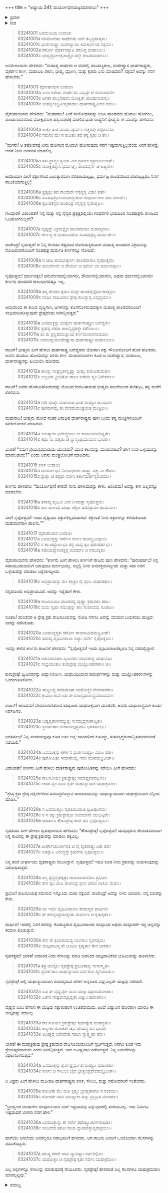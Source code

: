 +++
title = "ಅಧ್ಯಾಯ 241: ದುರ್ಯೋಧನಯಜ್ಞಸಮಾರಂಭಃ"
+++

<details><summary>ಪ್ರವೇಶ</summary>


।।   ಓಂ ಓಂ ನಮೋ ನಾರಾಯಣಾಯ।।   ಶ್ರೀ ವೇದವ್ಯಾಸಾಯ ನಮಃ ।।

ಶ್ರೀ ಕೃಷ್ಣದ್ವೈಪಾಯನ ವೇದವ್ಯಾಸ ವಿರಚಿತ  

**ಶ್ರೀ ಮಹಾಭಾರತ**

**ಆರಣ್ಯಕ ಪರ್ವ**

**ಘೋಷಯಾತ್ರಾ ಪರ್ವ**

**ಅಧ್ಯಾಯ 241**

</details>


<details><summary>ಸಾರ</summary>

ಪಾಂಡವರ ಶೌರ್ಯವನ್ನು ಹೊಗಳುತ್ತಾ ಮತ್ತು ಕರ್ಣನ ಹೇಡಿತನವನ್ನು ತೆಗಳುತ್ತಾ ಭೀಷ್ಮನು ಸಂಧಿಯ ಕುರಿತು ಸೂಚಿಸುವುದು (1-10). ಭೀಷ್ಮನ ಮಾತನ್ನು ಕೇಳಿ ದುರ್ಯೋಧನನು ಜೋರಾಗಿ ನಕ್ಕು ತನ್ನ ಮಿತ್ರರೊಂದಿಗೆ ಸಭಾತ್ಯಾಗ ಮಾಡಿದುದು; ಭೀಷ್ಮನು ನಾಚಿ ತನ್ನ ಮನೆಗೆ ತೆರಳಿದುದು (11-12). ಪಾಂಡವರು ಮಾಡಿದ ರಾಜಸೂಯವನ್ನು ಮಾಡಬೇಕೆಂದು ಮುಂದಾದ ದುರ್ಯೋಧನನಿಗೆ ಯುಧಿಷ್ಠಿರ-ಧೃತರಾಷ್ಟ್ರರಿರುವಾಗಲೇ ಇದನ್ನು ಮಾಡಲಿಕ್ಕಾಗುವುದಿಲ್ಲವೆಂದೂ, ಬದಲಾಗಿ ವೈಷ್ಣವ ಯಜ್ಞವನ್ನು ಮಾಡಬಹುದೆಂದೂ ಪುರೋಹಿತರು ತಿಳಿಸುವುದು (13-33). ಯಜ್ಞಕ್ಕೆ ತಯಾರಿ (34-37).

</details>



> 03241001 ಜನಮೇಜಯ ಉವಾಚ।  
03241001a ವಸಮಾನೇಷು ಪಾರ್ಥೇಷು ವನೇ ತಸ್ಮಿನ್ಮಹಾತ್ಮಸು।  
03241001c ಧಾರ್ತರಾಷ್ಟ್ರಾ ಮಹೇಷ್ವಾಸಾಃ ಕಿಮಕುರ್ವಂತ ಸತ್ತಮ।।   
03241002a ಕರ್ಣೋ ವೈಕರ್ತನಶ್ಚಾಪಿ ಶಕುನಿಶ್ಚ ಮಹಾಬಲಃ।  
03241002c ಭೀಷ್ಮದ್ರೋಣಕೃಪಾಶ್ಚೈವ ತನ್ಮೇ ಶಂಸಿತುಮರ್ಹಸಿ।।

ಜನಮೇಜಯನು ಹೇಳಿದನು: “ಮಹಾತ್ಮ ಪಾರ್ಥರು ಆ ವನದಲ್ಲಿ ವಾಸಿಸುತ್ತಿರಲು, ಮಹೇಷ್ವಾಸ ಧಾರ್ತರಾಷ್ಟ್ರರು, ವೈಕರ್ತನ ಕರ್ಣ, ಮಹಾಬಲ ಶಕುನಿ, ಭೀಷ್ಮ, ದ್ರೋಣ, ಮತ್ತು ಕೃಪರು ಏನು ಮಾಡಿದರು? ಸತ್ತಮ! ಅದನ್ನು ನನಗೆ ಹೇಳಬೇಕು.”

> 03241003 ವೈಶಂಪಾಯನ ಉವಾಚ।  
03241003a ಏವಂ ಗತೇಷು ಪಾರ್ಥೇಷು ವಿಸೃಷ್ಟೇ ಚ ಸುಯೋಧನೇ।  
03241003c ಆಗತೇ ಹಾಸ್ತಿನಪುರಂ ಮೋಕ್ಷಿತೇ ಪಾಂಡುನಂದನೈಃ।  
03241003e ಭೀಷ್ಮೋಽಬ್ರವೀನ್ಮಹಾರಾಜ ಧಾರ್ತರಾಷ್ಟ್ರಮಿದಂ ವಚಃ।।

ವೈಶಂಪಾಯನನು ಹೇಳಿದನು: “ಮಹಾರಾಜ! ಹೀಗೆ ಸುಯೋಧನನನ್ನು ಬಿಡಿಸಿ ಪಾಂಡವರು ಹೊರಟು ಹೋಗಲು, ಪಾಂಡುನಂದನರಿಂದ ಮೋಕ್ಷಿತನಾಗಿ ಹಸ್ತಿನಾಪುರಕ್ಕೆ ಮರಳಿದ ಧಾರ್ತರಾಷ್ಟ್ರನಿಗೆ ಭೀಷ್ಮನು ಈ ಮಾತನ್ನು ಹೇಳಿದನು:

> 03241004a ಉಕ್ತಂ ತಾತ ಮಯಾ ಪೂರ್ವಂ ಗಚ್ಚತಸ್ತೇ ತಪೋವನಂ।  
03241004c ಗಮನಂ ಮೇ ನ ರುಚಿತಂ ತವ ತನ್ನ ಕೃತಂ ಚ ತೇ।।

“ಮಗನೇ! ಆ ತಪೋವನಕ್ಕೆ ನೀನು ಹೋಗುವ ಮೊದಲೇ ಹೋಗುವುದು ನನಗೆ ಇಷ್ಟವಾಗುತ್ತಿಲ್ಲವೆಂದು ನಿನಗೆ ಹೇಳಿದ್ದೆ. ಆದರೆ ನೀನು ಅದರಂತೆ ಮಾಡಲಿಲ್ಲ.

> 03241005a ತತಃ ಪ್ರಾಪ್ತಂ ತ್ವಯಾ ವೀರ ಗ್ರಹಣಂ ಶತ್ರುಭಿರ್ಬಲಾತ್।  
03241005c ಮೋಕ್ಷಿತಶ್ಚಾಸಿ ಧರ್ಮಜ್ಞೈಃ ಪಾಂಡವೈರ್ನ ಚ ಲಜ್ಜಸೇ।।

ಅದರಿಂದಾಗಿ ವೀರ! ಶತ್ರುಗಳಿಂದ ಬಲಾತ್ಕಾರವಾಗಿ ಸೆರೆಹಿಡಿಯಲ್ಪಟ್ಟು, ಧರ್ಮಜ್ಞ ಪಾಂಡವರಿಂದ ಬಿಡಿಸಲ್ಪಟ್ಟರೂ ನಿನಗೆ ನಾಚಿಕೆಯಾಗುತ್ತಿಲ್ಲ!

> 03241006a ಪ್ರತ್ಯಕ್ಷಂ ತವ ಗಾಂಧಾರೇ ಸಸೈನ್ಯಸ್ಯ ವಿಶಾಂ ಪತೇ।  
03241006c ಸೂತಪುತ್ರೋಽಪಯಾದ್ಭೀತೋ ಗಂಧರ್ವಾಣಾಂ ತದಾ ರಣಾತ್।।  
03241006e ಕ್ರೋಶತಸ್ತವ ರಾಜೇಂದ್ರ ಸಸೈನ್ಯಸ್ಯ ನೃಪಾತ್ಮಜ।।

ಗಾಂಧಾರೇ! ವಿಶಾಂಪತೇ! ನಿನ್ನ ಮತ್ತು ನಿನ್ನ ಸೈನ್ಯದ ಪ್ರತ್ಯಕ್ಷದಲ್ಲಿಯೇ ಗಂಧರ್ವರ ಭಯದಿಂದ ಸೂತಪುತ್ರನು ರಣದಿಂದ ಓಡಿಹೋಗಲಿಲ್ಲವೇ?

> 03241007a ದೃಷ್ಟಸ್ತೇ ವಿಕ್ರಮಶ್ಚೈವ ಪಾಂಡವಾನಾಂ ಮಹಾತ್ಮನಾಂ।  
03241007c ಕರ್ಣಸ್ಯ ಚ ಮಹಾಬಾಹೋ ಸೂತಪುತ್ರಸ್ಯ ದುರ್ಮತೇಃ।।

ರಾಜೇಂದ್ರ! ನೃಪಾತ್ಮಜ! ಆ ನಿನ್ನ ಸೇನೆಯು ಕಷ್ಟದಿಂದ ರೋದಿಸುತ್ತಿರುವಾಗ ಮಹಾತ್ಮ ಪಾಂಡವರ ವಿಕ್ರಮವನ್ನು ನೋಡಿದುದರೊಂದಿಗೆ ಸೂತಪುತ್ರ ದುರ್ಮತಿ ಕರ್ಣನನ್ನೂ ನೋಡಿದೆ.

> 03241008a ನ ಚಾಪಿ ಪಾದಭಾಕ್ಕರ್ಣಃ ಪಾಂಡವಾನಾಂ ನೃಪೋತ್ತಮ।  
03241008c ಧನುರ್ವೇದೇ ಚ ಶೌರ್ಯೇ ಚ ಧರ್ಮೇ ವಾ ಧರ್ಮವತ್ಸಲ।।

ನೃಪೋತ್ತಮ! ಧರ್ಮವತ್ಸಲ! ಧನುರ್ವೇದದಲ್ಲಿಯಾಗಲೀ, ಶೌರ್ಯದಲ್ಲಿಯಾಗಲೀ, ಅಥವಾ ಧರ್ಮದಲ್ಲಿಯಾಗಲೀ ಕರ್ಣನು ಪಾಂಡವರ ಕಾಲುಭಾಗದಷ್ಟೂ ಇಲ್ಲ.

> 03241009a ತಸ್ಯ ತೇಽಹಂ ಕ್ಷಮಂ ಮನ್ಯೇ ಪಾಂಡವೈಸ್ತೈರ್ಮಹಾತ್ಮಭಿಃ।   
03241009c ಸಂಧಿಂ ಸಂಧಿವಿದಾಂ ಶ್ರೇಷ್ಠ ಕುಲಸ್ಯಾಸ್ಯ ವಿವೃದ್ಧಯೇ।।

ಆದುದರಿಂದ ಈ ಕುಲದ ವೃದ್ಧಿಗಾಗಿ, ಜಗಳವನ್ನು ಕೊನೆಗೊಳಿಸುವುದಕ್ಕಾಗಿ ಮಹಾತ್ಮ ಪಾಂಡವರೊಂದಿಗೆ ಸಂಧಿಮಾಡಿಕೊಳ್ಳುವುದೇ ಶ್ರೇಷ್ಠವೆಂದು ನನಗನ್ನಿಸುತ್ತದೆ.”

> 03241010a ಏವಮುಕ್ತಸ್ತು ಭೀಷ್ಮೇಣ ಧಾರ್ತರಾಷ್ಟ್ರೋ ಜನೇಶ್ವರಃ।  
03241010c ಪ್ರಹಸ್ಯ ಸಹಸಾ ರಾಜನ್ವಿಪ್ರತಸ್ಥೇ ಸಸೌಬಲಃ।।   
03241011a ತಂ ತು ಪ್ರಸ್ಥಿತಮಾಜ್ಞಾಯ ಕರ್ಣದುಃಶಾಸನಾದಯಃ।  
03241011c ಅನುಜಗ್ಮುರ್ಮಹೇಷ್ವಾಸಾ ಧಾರ್ತರಾಷ್ಟ್ರಂ ಮಹಾಬಲಂ।।

ರಾಜನ್! ಭೀಷ್ಮನು ಹೀಗೆ ಹೇಳಲು ಧಾರ್ತರಾಷ್ಟ್ರ ಜನೇಶ್ವರನು ಜೋರಾಗಿ ನಕ್ಕು ಸೌಬಲನೊಂದಿಗೆ ಹೊರ ಹೋದನು. ಅವನು ಹೊರಟು ಹೋದುದನ್ನು ತಿಳಿದು ಕರ್ಣ ದುಃಶಾಸನಾದಿಗಳು ಕೂಡ ಆ ಮಹೇಷ್ವಾಸ, ಮಹಾಬಲ, ಧಾರ್ತರಾಷ್ಟ್ರನನ್ನು ಹಿಂಬಾಲಿಸಿ ಹೋದರು.

> 03241012a ತಾಂಸ್ತು ಸಂಪ್ರಸ್ಥಿತಾನ್ದೃಷ್ಟ್ವಾ ಭೀಷ್ಮಃ ಕುರುಪಿತಾಮಹಃ।   
03241012c ಲಜ್ಜಯಾ ವ್ರೀಡಿತೋ ರಾಜಂ ಜಗಾಮ ಸ್ವಂ ನಿವೇಶನಂ।।

ರಾಜನ್! ಅವರು ಹೊರಟುಹೋದುದನ್ನು ನೋಡಿದ ಕುರುಪಿತಾಮಹ ಭೀಷ್ಮನು ನಾಚಿಕೆಯಿಂದ ತಲೆತಗ್ಗಿಸಿ, ತನ್ನ ಮನೆಗೆ ತೆರಳಿದನು.

> 03241013a ಗತೇ ಭೀಷ್ಮೇ ಮಹಾರಾಜ ಧಾರ್ತರಾಷ್ಟ್ರೋ ಜನಾಧಿಪಃ।  
03241013c ಪುನರಾಗಮ್ಯ ತಂ ದೇಶಮಮಂತ್ರಯತ ಮಂತ್ರಿಭಿಃ।।

ಮಹಾರಾಜ! ಭೀಷ್ಮನು ಹೋದ ನಂತರ ಜನಾಧಿಪ ಧಾರ್ತರಾಷ್ಟ್ರನು ಪುನಃ ಬಂದು ತನ್ನ ಮಂತ್ರಿಗಳೊಂದಿಗೆ ಸಮಾಲೋಚನೆ ಮಾಡಿದನು.

> 03241014a ಕಿಮಸ್ಮಾಕಂ ಭವೇಚ್ಚ್ರೇಯಃ ಕಿಂ ಕಾರ್ಯಮವಶಿಷ್ಯತೇ।  
03241014c ಕಥಂ ನು ಸುಕೃತಂ ಚ ಸ್ಯಾನ್ಮಂತ್ರಯಾಮಾಸ ಭಾರತ।।

ಭಾರತ! “ನಮಗೆ ಶ್ರೇಯಸ್ಕರವಾದುದು ಯಾವುದು? ಯಾವ ಕೆಲಸವನ್ನು ಮಾಡುವುದಿದೆ? ಹೇಗೆ ನಾವು ಒಳ್ಳೆಯದನ್ನು ಮಾಡಬಹುದು?” ಎಂದು ಅವನು ಮಂತ್ರಲೋಚನೆ ಮಾಡಿದನು.

> 03241015 ಕರ್ಣ ಉವಾಚ।  
03241015a ದುರ್ಯೋಧನ ನಿಬೋಧೇದಂ ಯತ್ತ್ವಾ ವಕ್ಷ್ಯಾಮಿ ಕೌರವ।  
03241015c ಶ್ರುತ್ವಾ ಚ ತತ್ತಥಾ ಸರ್ವಂ ಕರ್ತುಮರ್ಹಸ್ಯರಿಂದಮ।।

ಕರ್ಣನು ಹೇಳಿದನು: “ದುರ್ಯೋಧನ! ಕೌರವ! ನಾನು ಹೇಳುವುದನ್ನು ಕೇಳು. ಅರಿಂದಮ! ಅದನ್ನು ಕೇಳಿ ಎಲ್ಲವನ್ನೂ ಮಾಡಬೇಕು.

> 03241016a ತವಾದ್ಯ ಪೃಥಿವೀ ವೀರ ನಿಃಸಪತ್ನಾ ನೃಪೋತ್ತಮ।  
03241016c ತಾಂ ಪಾಲಯ ಯಥಾ ಶಕ್ರೋ ಹತಶತ್ರುರ್ಮಹಾಮನಾಃ।।

ವೀರ! ನೃಪೋತ್ತಮ! ಇಂದು ಪೃಥ್ವಿಯು ಶತ್ರುಗಳಿಲ್ಲದಂತಾಗಿದೆ. ಶಕ್ರನಂತೆ ನೀನು ಶತ್ರುಗಳನ್ನು ಕಳೆದುಕೊಂಡು ಮಹಾಮನನಾಗಿ ಪಾಲಿಸು.””

> 03241017 ವೈಶಂಪಾಯನ ಉವಾಚ।  
03241017a ಏವಮುಕ್ತಸ್ತು ಕರ್ಣೇನ ಕರ್ಣಂ ರಾಜಾಬ್ರವೀತ್ಪುನಃ।  
03241017c ನ ಕಿಂ ಚಿದ್ದುರ್ಲಭಂ ತಸ್ಯ ಯಸ್ಯ ತ್ವಂ ಪುರುಷರ್ಷಭ।।   
03241018a ಸಹಾಯಶ್ಚಾನುರಕ್ತಶ್ಚ ಮದರ್ಥಂ ಚ ಸಮುದ್ಯತಃ।

ವೈಶಂಪಾಯನನು ಹೇಳಿದನು: “ಕರ್ಣನು ಹೀಗೆ ಹೇಳಲು ಕರ್ಣನಿಗೆ ರಾಜನು ಪುನಃ ಹೇಳಿದನು: “ಪುರುಷರ್ಷಭ! ನಿನ್ನ ಸಹಾಯವಿರುವವನಿಗೆ ಯಾವುದೂ ದುರ್ಲಭವಲ್ಲ. ನನ್ನಲ್ಲಿ ನೀನು ಅನುರಕ್ತನಾಗಿದ್ದೀಯೆ ಮತ್ತು ಸದಾ ನನಗೆ ಒಳ್ಳೆಯದನ್ನು ಮಾಡಲು ಸಿದ್ದನಾಗಿದ್ದೀಯೆ.

> 03241018c ಅಭಿಪ್ರಾಯಸ್ತು ಮೇ ಕಶ್ಚಿತ್ತಂ ವೈ ಶೃಣು ಯಥಾತಥಂ।।

ನನ್ನದೊಂದು ಅಭಿಪ್ರಾಯವಿದೆ. ಅದನ್ನು ಇದ್ದಹಾಗೆ ಕೇಳು.

> 03241019a ರಾಜಸೂಯಂ ಪಾಂಡವಸ್ಯ ದೃಷ್ಟ್ವಾ ಕ್ರತುವರಂ ತದಾ।  
03241019c ಮಮ ಸ್ಪೃಹಾ ಸಮುತ್ಪನ್ನಾ ತಾಂ ಸಂಪಾದಯ ಸೂತಜ।।

ಸೂತಜ! ಪಾಂಡವರ ಆ ಶ್ರೇಷ್ಠ ಕ್ರತು ರಾಜಸೂಯವನ್ನು ನೋಡಿ ನನಗೂ ಅದನ್ನು ಮಾಡುವ ಬಯಕೆಯು ಹುಟ್ಟಿದೆ. ಅದನ್ನು ನಡೆಸಿಕೊಡು.

> 03241020a ಏವಮುಕ್ತಸ್ತತಃ ಕರ್ಣೋ ರಾಜಾನಮಿದಮಬ್ರವೀತ್।  
03241020c ತವಾದ್ಯ ಪೃಥಿವೀಪಾಲಾ ವಶ್ಯಾಃ ಸರ್ವೇ ನೃಪೋತ್ತಮ।।

ಇದನ್ನು ಕೇಳಿದ ಕರ್ಣನು ರಾಜನಿಗೆ ಹೇಳಿದನು: “ನೃಪೋತ್ತಮ! ಇಂದು ಪೃಥಿವೀಪಾಲರೆಲ್ಲರೂ ನಿನ್ನ ವಶದಲ್ಲಿದ್ದಾರೆ.

> 03241021a ಆಹೂಯಂತಾಂ ದ್ವಿಜವರಾಃ ಸಂಭಾರಾಶ್ಚ ಯಥಾವಿಧಿ।  
03241021c ಸಂಭ್ರಿಯಂತಾಂ ಕುರುಶ್ರೇಷ್ಠ ಯಜ್ಞೋಪಕರಣಾನಿ ಚ।।

ಕುರುಶ್ರೇಷ್ಠ! ದ್ವಿಜವರರನ್ನು ಆಹ್ವಾನಿಸೋಣ. ಯಥಾವಿಧಿಯಾದ ಪದಾರ್ಥಗಳನ್ನು ಮತ್ತು ಯಜ್ಞೋಪಕರಣಗಳನ್ನು ಒಂದುಗೂಡಿಸೋಣ.

> 03241022a ಋತ್ವಿಜಶ್ಚ ಸಮಾಹೂತಾ ಯಥೋಕ್ತಂ ವೇದಪಾರಗಾಃ।  
03241022c ಕ್ರಿಯಾಂ ಕುರ್ವಂತು ತೇ ರಾಜನ್ಯಥಾಶಾಸ್ತ್ರಮರಿಂದಮ।।

ರಾಜನ್! ಅರಿಂದಮ! ವೇದಪಾರಂಗತರಾದ ಋತ್ವಿಜರು ಯಥೋಕ್ತವಾಗಿ ಯಾಜಿಸಲಿ. ಅವರು ಯಥಾಶಾಸ್ತ್ರವಾಗಿ ಕಾರ್ಯ ನಿರ್ವಹಿಸಲಿ.

> 03241023a ಬಹ್ವನ್ನಪಾನಸಮ್ಯುಕ್ತಃ ಸುಸಮೃದ್ಧಗುಣಾನ್ವಿತಃ।  
03241023c ಪ್ರವರ್ತತಾಂ ಮಹಾಯಜ್ಞಸ್ತವಾಪಿ ಭರತರ್ಷಭ।।

ಭರತರ್ಷಭ! ನಿನ್ನ ಮಹಾಯಜ್ಞವೂ ಕೂಡ ಬಹು ಅನ್ನ-ಪಾನಗಳಿಂದ ಕೂಡಿದ್ದು, ಸುಸಮೃದ್ಧಗುಣಾನ್ವಿತವಾಗಿರುವಂತೆ ನಡೆಯಲಿ.”

> 03241024a ಏವಮುಕ್ತಸ್ತು ಕರ್ಣೇನ ಧಾರ್ತರಾಷ್ಟ್ರೋ ವಿಶಾಂ ಪತೇ।  
03241024c ಪುರೋಹಿತಂ ಸಮಾನಾಯ್ಯ ಇದಂ ವಚನಮಬ್ರವೀತ್।।

ವಿಶಾಂಪತೇ! ಕರ್ಣನು ಹೀಗೆ ಹೇಳಲು ಧಾರ್ತರಾಷ್ಟ್ರನು ಪುರೋಹಿತನನ್ನು ಕರೆಯಿಸಿ ಹೀಗೆ ಹೇಳಿದನು:

> 03241025a ರಾಜಸೂಯಂ ಕ್ರತುಶ್ರೇಷ್ಠಂ ಸಮಾಪ್ತವರದಕ್ಷಿಣಂ।  
03241025c ಆಹರ ತ್ವಂ ಮಮ ಕೃತೇ ಯಥಾನ್ಯಾಯಂ ಯಥಾಕ್ರಮಂ।।

“ಶ್ರೇಷ್ಠ ಕ್ರತು ಶ್ರೇಷ್ಠ ದಕ್ಷಿಣೆಗಳಿಂದ ಸಮಾಪ್ತಗೊಳ್ಳುವ ರಾಜಸೂಯವನ್ನು ಯಥಾನ್ಯಾಯವಾಗಿ ಯಥಾಕ್ರಮವಾಗಿ ನನ್ನಿಂದ ಮಾಡಿಸಿ.”

> 03241026a ಸ ಏವಮುಕ್ತೋ ನೃಪತಿಮುವಾಚ ದ್ವಿಜಪುಂಗವಃ।  
03241026c ನ ಸ ಶಕ್ಯಃ ಕ್ರತುಶ್ರೇಷ್ಠೋ ಜೀವಮಾನೇ ಯುಧಿಷ್ಠಿರೇ।  
03241026e ಆಹರ್ತುಂ ಕೌರವಶ್ರೇಷ್ಠ ಕುಲೇ ತವ ನೃಪೋತ್ತಮ।।

ನೃಪತಿಯು ಹೀಗೆ ಹೇಳಲು ದ್ವಿಜಪುಂಗವನು ಹೇಳಿದನು: “ಕೌರವಶ್ರೇಷ್ಠ! ನೃಪೋತ್ತಮ! ಯುಧಿಷ್ಠಿರನು ಜೀವಂತವಿರುವಾಗ ನಿನ್ನ ಕುಲದಲ್ಲಿ ಈ ಶ್ರೇಷ್ಠ ಕ್ರತುವನ್ನು ಮಾಡಲು ಶಕ್ಯವಿಲ್ಲ.

> 03241027a ದೀರ್ಘಾಯುರ್ಜೀವತಿ ಚ ವೈ ಧೃತರಾಷ್ಟ್ರಃ ಪಿತಾ ತವ।  
03241027c ಅತಶ್ಚಾಪಿ ವಿರುದ್ಧಸ್ತೇ ಕ್ರತುರೇಷ ನೃಪೋತ್ತಮ।।

ನಿನ್ನ ತಂದೆ ದೀರ್ಘಾಯು ಧೃತರಾಷ್ಟ್ರನು ಜೀವಿಸಿದ್ದಾನೆ. ನೃಪೋತ್ತಮ! ಇದೂ ಕೂಡ ನೀನು ಕ್ರತುವನ್ನು ಆಚರಿಸುವುದನ್ನು ವಿರೋಧಿಸುತ್ತದೆ.

> 03241028a ಅಸ್ತಿ ತ್ವನ್ಯನ್ಮಹತ್ಸತ್ರಂ ರಾಜಸೂಯಸಮಂ ಪ್ರಭೋ।  
03241028c ತೇನ ತ್ವಂ ಯಜ ರಾಜೇಂದ್ರ ಶೃಣು ಚೇದಂ ವಚೋ ಮಮ।।

ಪ್ರಭೋ! ರಾಜಸೂಯಕ್ಕೆ ಸಮನಾದ ಇನ್ನೊಂದು ಮಹಾ ಸತ್ರವಿದೆ. ರಾಜೇಂದ್ರ! ಅದನ್ನು ನೀನು ಯಾಜಿಸು. ನನ್ನ ಮಾತನ್ನು ಕೇಳು.

> 03241029a ಯ ಇಮೇ ಪೃಥಿವೀಪಾಲಾಃ ಕರದಾಸ್ತವ ಪಾರ್ಥಿವ।  
03241029c ತೇ ಕರಾನ್ಸಂಪ್ರಯಚ್ಚಂತು ಸುವರ್ಣಂ ಚ ಕೃತಾಕೃತಂ।।

ಪಾರ್ಥಿವ! ಇದರಲ್ಲಿ ನಿನಗೆ ಕರವನ್ನು ಕೊಡುತ್ತಿರುವ ಪೃಥಿವೀಪಾಲರು ಸಂಸ್ಕರಿಸಿದ ಅಥವಾ ಸಂಸ್ಕರಿಸದೇ ಇದ್ದ ಚಿನ್ನವನ್ನು ಕರವಾಗಿ ಕೊಡುತ್ತಾರೆ.

> 03241030a ತೇನ ತೇ ಕ್ರಿಯತಾಮದ್ಯ ಲಾಂಗಲಂ ನೃಪಸತ್ತಮ।  
03241030c ಯಜ್ಞವಾಟಸ್ಯ ತೇ ಭೂಮಿಃ ಕೃಷ್ಯತಾಂ ತೇನ ಭಾರತ।।

ನೃಪಸತ್ತಮ! ಭಾರತ! ಅದರಿಂದ ನೀನು ನೇಗಿಲನ್ನು ಮಾಡಿ ಅದರಿಂದ ಯಜ್ಞವಾಟಿಕೆಯ ಭೂಮಿಯನ್ನು ಹೂಳಬೇಕು.

> 03241031a ತತ್ರ ಯಜ್ಞೋ ನೃಪಶ್ರೇಷ್ಠ ಪ್ರಭೂತಾನ್ನಃ ಸುಸಂಸ್ಕೃತಃ।  
03241031c ಪ್ರವರ್ತತಾಂ ಯಥಾನ್ಯಾಯಂ ಸರ್ವತೋ ಹ್ಯನಿವಾರಿತಃ।।

ನೃಪಶ್ರೇಷ್ಠ! ಅಲ್ಲಿ ಯಥಾನ್ಯಾಯವಾಗಿ ಸುಸಂಸ್ಕರಿಸಿದ ಹೇರಳ ಅನ್ನದಿಂದ ವಿಘ್ನವಿಲ್ಲದೇ ಯಜ್ಞವು ನಡೆಯಲಿ.

> 03241032a ಏಷ ತೇ ವೈಷ್ಣವೋ ನಾಮ ಯಜ್ಞಃ ಸತ್ಪುರುಷೋಚಿತಃ।   
03241032c ಏತೇನ ನೇಷ್ಟವಾನ್ಕಶ್ಚಿದೃತೇ ವಿಷ್ಣುಂ ಪುರಾತನಂ।।

ವೈಷ್ಣವ ಎಂಬ ಹೆಸರಿನ ಈ ಯಜ್ಞವು ಸತ್ಪುರುಷರಿಗೆ ಉಚಿತವಾದುದು. ಹಿಂದೆ ವಿಷ್ಣುವಿನ ಹೊರತಾಗಿ ಯಾರೂ ಈ ಯಜ್ಞವನ್ನು ಮಾಡಿಲ್ಲ.

> 03241033a ರಾಜಸೂಯಂ ಕ್ರತುಶ್ರೇಷ್ಠಂ ಸ್ಪರ್ಧತ್ಯೇಷ ಮಹಾಕ್ರತುಃ।  
03241033c ಅಸ್ಮಾಕಂ ರೋಚತೇ ಚೈವ ಶ್ರೇಯಶ್ಚ ತವ ಭಾರತ।  
03241033e ಅವಿಘ್ನಶ್ಚ ಭವೇದೇಷ ಸಫಲಾ ಸ್ಯಾತ್ಸ್ಪೃಹಾ ತವ।।

ಭಾರತ! ಈ ಮಹಾಕ್ರತುವು ಶ್ರೇಷ್ಠ ಕ್ರತುವಾದ ರಾಜಸೂಯದೊಂದಿಗೆ ಸ್ಪರ್ಧಿಸುತ್ತದೆ. ನಿನಗೂ ಕೂಡ ಇದು ಶ್ರೇಯಸ್ಕರವಾದುದು ಎಂದು ನನಗನ್ನಿಸುತ್ತದೆ. ಇದು ಅವಿಘ್ನವಾಗಿ ನಡೆಯುತ್ತದೆ. ನಿನ್ನ ಬಯಕೆಗಳನ್ನು ಸಫಲಗೊಳಿಸುತ್ತದೆ.”

> 03241034a ಏವಮುಕ್ತಸ್ತು ತೈರ್ವಿಪ್ರೈರ್ಧಾರ್ತರಾಷ್ಟ್ರೋ ಮಹೀಪತಿಃ।  
03241034c ಕರ್ಣಂ ಚ ಸೌಬಲಂ ಚೈವ ಭ್ರಾತೄಂಶ್ಚೈವೇದಮಬ್ರವೀತ್।।

ಆ ವಿಪ್ರರು ಹೀಗೆ ಹೇಳಲು ಮಹೀಪತಿ ಧಾರ್ತರಾಷ್ಟ್ರನು ಕರ್ಣ, ಸೌಬಲ, ಮತ್ತು ಸಹೋದರರಿಗೆ ಇಂತೆಂದನು.

> 03241035a ರೋಚತೇ ಮೇ ವಚಃ ಕೃತ್ಸ್ನಂ ಬ್ರಾಹ್ಮಣಾನಾಂ ನ ಸಂಶಯಃ।  
03241035c ರೋಚತೇ ಯದಿ ಯುಷ್ಮಾಕಂ ತನ್ಮಾ ಪ್ರಬ್ರೂತ ಮಾಚಿರಂ।।

“ಬ್ರಾಹ್ಮಣರ ಮಾತುಗಳು ಸಂಪೂರ್ಣವಾಗಿ ನನಗೆ ಇಷ್ಟವಾದವು ಎನ್ನುವುದರಲ್ಲಿ ಸಂಶಯವಿಲ್ಲ. ಇದು ನಿಮಗೂ ಇಷ್ಟವಾದರೆ ಬೇಗನೇ ನನಗೆ ಹೇಳಿ.”

> 03241036a ಏವಮುಕ್ತಾಸ್ತು ತೇ ಸರ್ವೇ ತಥೇತ್ಯೂಚುರ್ನರಾಧಿಪಂ।  
03241036c ಸಂದಿದೇಶ ತತೋ ರಾಜಾ ವ್ಯಾಪಾರಸ್ಥಾನ್ಯಥಾಕ್ರಮಂ।।

ಹಾಗೆಯೇ ಆಗಲೆಂದು ಅವರೆಲ್ಲರೂ ನರಾಧಿಪನಿಗೆ ಹೇಳಿದರು. ಆಗ ರಾಜನು ಅವರಿಗೆ ಒಂದೊಂದಾಗಿ ಕೆಲಸಗಳನ್ನು ವಹಿಸಿಕೊಟ್ಟನು.

> 03241037a ಹಲಸ್ಯ ಕರಣೇ ಚಾಪಿ ವ್ಯಾದಿಷ್ಟಾಃ ಸರ್ವಶಿಲ್ಪಿನಃ।  
03241037c ಯಥೋಕ್ತಂ ಚ ನೃಪಶ್ರೇಷ್ಠ ಕೃತಂ ಸರ್ವಂ ಯಥಾಕ್ರಮಂ।।

ಎಲ್ಲ ಶಿಲ್ಪಿಗಳನ್ನೂ ನೇಗಿಲನ್ನು ಮಾಡುವುದಕ್ಕೆ ನೇಮಿಸಿದನು. ನೃಪಶ್ರೇಷ್ಠ! ಹೇಳಿದಂತೆ ಎಲ್ಲ ಕೆಲಸಗಳೂ ಯಥಾಕ್ರಮವಾಗಿ ಮಾಡಲ್ಪಟ್ಟವು.”


<details><summary>ಸಮಾಪ್ತಿ</summary>


ಇತಿ ಶ್ರೀ ಮಹಾಭಾರತೇ ಆರಣ್ಯಕ ಪರ್ವಣಿ ಘೋಷಯಾತ್ರಾ ಪರ್ವಣಿ ದುರ್ಯೋಧನಯಜ್ಞಸಮಾರಂಭೇ ಏಕಚತ್ವಾರಿಂಶದಧಿಕದ್ವಿಶತತಮೋಽಧ್ಯಾಯಃ।  
ಇದು ಮಹಾಭಾರತದ ಆರಣ್ಯಕ ಪರ್ವದಲ್ಲಿ ಘೋಷಯಾತ್ರಾ ಪರ್ವದಲ್ಲಿ ದುರ್ಯೋಧನಯಜ್ಞಸಮಾರಂಭದಲ್ಲಿ ಇನ್ನೂರಾನಲ್ವತ್ತೊಂದನೆಯ ಅಧ್ಯಾಯವು.


</details>
